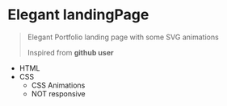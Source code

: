 # Elegant landingPage
> Elegant Portfolio landing page with some SVG animations
>
> Inspired from **github user**

* HTML
* CSS
  * CSS Animations
  * NOT responsive

